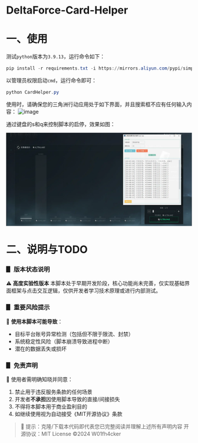 # DeltaForce-Card-Helper

# 一、使用

测试`python`版本为`3.9.13`，运行命令如下：

```powershell
pip install -r requirements.txt -i https://mirrors.aliyun.com/pypi/simple
```

以管理员权限启动`cmd`，运行命令即可：

```powershell
python CardHelper.py
```
使用时，请确保您的三角洲行动应用处于如下界面，并且搜索框不应有任何输入内容：
![image](https://github.com/user-attachments/assets/69d56d40-b745-49d3-97b0-f45a8ebde2b6)

通过键盘的s和q来控制脚本的启停，效果如图：

![](https://github.com/W01fh4cker/picx-images-hosting/raw/master/image-20250413031736546.7w70cudjqt.webp)

# 二、说明与TODO

### ▋ 版本状态说明

⚠️ **高度实验性版本**
 本脚本处于早期开发阶段，核心功能尚未完善，仅实现基础界面框架与点击交互逻辑，仅供开发者学习技术原理或进行内部测试。

### ▋ 重要风险提示

🚨 **使用本脚本可能导致**：

- 目标平台账号异常检测（包括但不限于限流、封禁）
- 系统稳定性风险（脚本崩溃导致进程中断）
- 潜在的数据丢失或损坏

### ▋ 免责声明

📜 使用者需明确知晓并同意：

1. 禁止用于违反服务条款的任何场景
2. 开发者**不承担**因使用脚本导致的直接/间接损失
3. 不得将本脚本用于商业盈利目的
4. 如继续使用视为自动接受《MIT开源协议》条款

> 📌 提示：克隆/下载本代码即代表您已完整阅读并理解上述所有声明内容
> 开源协议：MIT License ©2024 W01fh4cker
